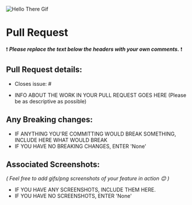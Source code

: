 ![Hello There Gif](https://media.giphy.com/media/v1.Y2lkPTc5MGI3NjExc2Zsd2Y5aGE4eGZwd3U2dW9oNWhvejhuNXVrZDVkM3d0MTJndHV2MiZlcD12MV9naWZzX3NlYXJjaCZjdD1n/3ornk57KwDXf81rjWM/giphy.gif)

# Pull Request

❗ _**Please replace the text below the headers with your own comments.**_ ❗️

## Pull Request details:

- Closes issue: #

- INFO ABOUT THE WORK IN YOUR PULL REQUEST GOES HERE (Please be as descriptive as possible)

## Any Breaking changes:

- IF ANYTHING YOU'RE COMMITTING WOULD BREAK SOMETHING, INCLUDE HERE WHAT WOULD BREAK
- IF YOU HAVE NO BREAKING CHANGES, ENTER 'None'

## Associated Screenshots:

_( Feel free to add gifs/png screenshots of your feature in action 😊 )_

- IF YOU HAVE ANY SCREENSHOTS, INCLUDE THEM HERE.
- IF YOU HAVE NO SCREENSHOTS, ENTER 'None'
